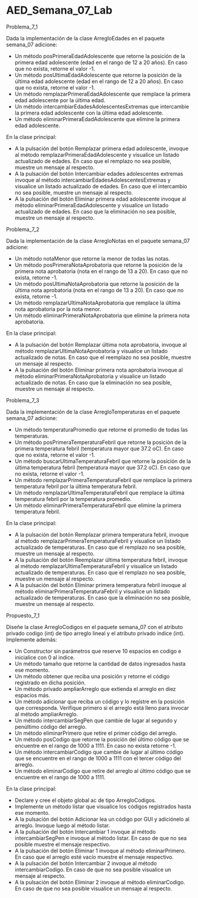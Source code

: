 # AED_Semana_07_Lab

Problema_7_1

Dada la implementación de la clase ArregloEdades en el paquete semana_07 adicione:
- Un método posPrimeraEdadAdolescente que retorne la posición de la primera
edad adolescente (edad en el rango de 12 a 20 años). En caso que no exista, retorne
el valor -1.
- Un método posUltimaEdadAdolescente que retorne la posición de la última edad
adolescente (edad en el rango de 12 a 20 años). En caso que no exista, retorne el
valor -1.
- Un método remplazarPrimeraEdadAdolescente que remplace la primera edad
adolescente por la última edad.
- Un método intercambiarEdadesAdolescentesExtremas que intercambie la primera
edad adolescente con la última edad adolescente.
- Un método eliminarPrimeraEdadAdolescente que elimine la primera edad
adolescente.

En la clase principal:
- A la pulsación del botón Remplazar primera edad adolescente, invoque al método
remplazarPrimeraEdadAdolescente y visualice un listado actualizado de edades.
En caso que el remplazo no sea posible, muestre un mensaje al respecto.
- A la pulsación del botón Intercambiar edades adolescentes extremas invoque al
método intercambiarEdadesAdolescentesExtremas y visualice un listado
actualizado de edades. En caso que el intercambio no sea posible, muestre un
mensaje al respecto.
- A la pulsación del botón Eliminar primera edad adolescente invoque al método
eliminarPrimeraEdadAdolescente y visualice un listado actualizado de edades. En
caso que la eliminación no sea posible, muestre un mensaje al respecto.

Problema_7_2

Dada la implementación de la clase ArregloNotas en el paquete semana_07 adicione:
- Un método notaMenor que retorne la menor de todas las notas.
- Un método posPrimeraNotaAprobatoria que retorne la posición de la primera nota
aprobatoria (nota en el rango de 13 a 20). En caso que no exista, retorne -1.
- Un método posUltimaNotaAprobatoria que retorne la posición de la última nota
aprobatoria (nota en el rango de 13 a 20). En caso que no exista, retorne -1.
- Un método remplazarUltimaNotaAprobatoria que remplace la última nota
aprobatoria por la nota menor.
- Un método eliminarPrimeraNotaAprobatoria que elimine la primera nota
aprobatoria.

En la clase principal:
- A la pulsación del botón Remplazar última nota aprobatoria, invoque al método
remplazarUltimaNotaAprobatoria y visualice un listado actualizado de notas. En
caso que el reemplazo no sea posible, muestre un mensaje al respecto.
- A la pulsación del botón Eliminar primera nota aprobatoria invoque al método
eliminarPrimeraNotaAprobatoria y visualice un listado actualizado de notas. En
caso que la eliminación no sea posible, muestre un mensaje al respecto.

Problema_7_3

Dada la implementación de la clase ArregloTemperaturas en el paquete semana_07
adicione:
- Un método temperaturaPromedio que retorne el promedio de todas las
temperaturas.
- Un método posPrimeraTemperaturaFebril que retorne la posición de la primera
temperatura febril (temperatura mayor que 37.2 oC). En caso que no exista, retorne el
valor -1.
- Un método buscarUltimaTemperaturaFebril que retorne la posición de la última
temperatura febril (temperatura mayor que 37.2 oC). En caso que no exista, retorne el
valor -1.
- Un método remplazarPrimeraTemperaturaFebril que remplace la primera
temperatura febril por la última temperatura febril.
- Un método remplazarUltimaTemperaturaFebril que remplace la última temperatura
febril por la temperatura promedio.
- Un método eliminarPrimeraTemperaturaFebril que elimine la primera temperatura
febril.

En la clase principal:
- A la pulsación del botón Remplazar primera temperatura febril, invoque al método
remplazarPrimeraTemperaturaFebril y visualice un listado actualizado de
temperaturas. En caso que el remplazo no sea posible, muestre un mensaje al
respecto.
- A la pulsación del botón Reemplazar última temperatura febril, invoque al método
remplazarUltimaTemperaturaFebril y visualice un listado actualizado de
temperaturas. En caso que el remplazo no sea posible, muestre un mensaje al
respecto.
- A la pulsación del botón Eliminar primera temperatura febril invoque al método
eliminarPrimeraTemperaturaFebril y visualice un listado actualizado de
temperaturas. En caso que la eliminación no sea posible, muestre un mensaje al
respecto.

Propuesto_7_1

Diseñe la clase ArregloCodigos en el paquete semana_07 con el atributo privado codigo
(int) de tipo arreglo lineal y el atributo privado indice (int).
Implemente además:
- Un Constructor sin parámetros que reserve 10 espacios en codigo e inicialice con 0
al indice.
- Un método tamaño que retorne la cantidad de datos ingresados hasta ese momento.
- Un método obtener que reciba una posición y retorne el código registrado en dicha
posición.
- Un método privado ampliarArreglo que extienda el arreglo en diez espacios más.
- Un método adicionar que reciba un código y lo registre en la posición que
corresponda. Verifique primero si el arreglo está lleno para invocar al método
ampliarArreglo.
- Un método intercambiarSegPen que cambie de lugar al segundo y penúltimo
código del arreglo.
- Un método eliminarPrimero que retire el primer código del arreglo.
- Un método posCodigo que retorne la posición del último código que se encuentre
en el rango de 1000 a 1111. En caso no exista retorne -1.
- Un método intercambiarCodigo que cambie de lugar al último código que se
encuentre en el rango de 1000 a 1111 con el tercer código del arreglo.
- Un método eliminarCodigo que retire del arreglo al último código que se encuentre
en el rango de 1000 a 1111.

En la clase principal:
- Declare y cree el objeto global ac de tipo ArregloCodigos.
- Implemente un método listar que visualice los códigos registrados hasta ese
momento.
- A la pulsación del botón Adicionar lea un código por GUI y adiciónelo al arreglo.
Invoque luego al método listar.
- A la pulsación del botón Intercambiar 1 invoque al método intercambiarSegPen e
invoque al método listar. En caso de que no sea posible muestre el mensaje
respectivo.
- A la pulsación del botón Eliminar 1 invoque al método eliminarPrimero. En caso
que el arreglo esté vacío muestre el mensaje respectivo.
- A la pulsación del botón Intercambiar 2 invoque al método intercambiarCodigo. En
caso de que no sea posible visualice un mensaje al respecto.
- A la pulsación del botón Eliminar 2 invoque al método eliminarCodigo. En caso de
que no sea posible visualice un mensaje al respecto.
